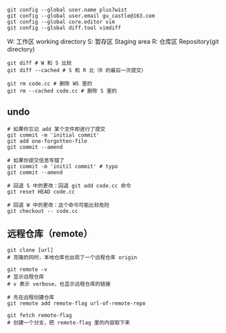 ```
git config --global user.name plus7wist
git config --global user.email gu_castle@163.com
git config --global core.editor vim
git config --global diff.tool vimdiff
```

W: 工作区 working directory
S: 暂存区 Staging area
R: 仓库区 Repository(git directory)

```
git diff # W 和 S 比较
git diff --cached # S 和 R 比（R 的最后一次提交）
```

```
git rm code.cc # 删除 WS 里的
git rm --cached code.cc # 删除 S 里的
```

## undo

```
# 如果你忘记 add 某个文件即进行了提交
git commit -m 'initial commit'
git add one-forgotten-file
git commit --amend

# 如果你提交信息写错了
git commit -m 'initil commit' # typo
git commit --amend

# 回退 S 中的更改：回退 git add code.cc 命令
git reset HEAD code.cc

# 回退 W 中的更改：这个命令可能比较危险
git checkout -- code.cc
```

## 远程仓库（remote）

```
git clone [url]
# 克隆的同时，本地仓库也出现了一个远程仓库 origin

git remote -v
# 显示远程仓库
# v 表示 verbose，也显示远程仓库的链接

# 先在远程创建仓库
git remote add remote-flag url-of-remote-repo

git fetch remote-flag
# 创建一个分支，把 remote-flag 里的内容取下来
```
